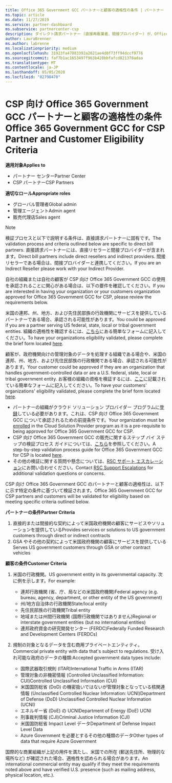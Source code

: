 ```yaml
---
title: Office 365 Government GCC パートナーと顧客の適格性の条件 | パートナー センター
ms.topic: article
ms.date: 11/27/2019
ms.service: partner-dashboard
ms.subservice: partnercenter-csp
description: ダイレクト請求パートナー (直接再販業者、間接プロバイダー) が、Office 365 Government 用の CSP 用の GCC 用のパートナーと顧客を検証する手順について説明します。
author: LauraBrenner
ms.author: labrenne
ms.localizationpriority: medium
ms.openlocfilehash: 31923fa47083392a2621ae4d0f73ff94dccf9778
ms.sourcegitcommit: faf7b1ac1653497f963b428bbfafcd821378adaa
ms.translationtype: MT
ms.contentlocale: ja-JP
ms.lasthandoff: 05/05/2020
ms.locfileid: "82798470"
---
```

# <a name="office-365-government-gcc-for-csp-partner-and-customer-eligibility-criteria"></a><span data-ttu-id="092d3-103">CSP 向け Office 365 Government GCC パートナーと顧客の適格性の条件</span><span class="sxs-lookup"><span data-stu-id="092d3-103">Office 365 Government GCC for CSP Partner and Customer Eligibility Criteria</span></span>

<span data-ttu-id="092d3-104">**適用対象**</span><span class="sxs-lookup"><span data-stu-id="092d3-104">**Applies to**</span></span>

-  <span data-ttu-id="092d3-105">パートナー センター</span><span class="sxs-lookup"><span data-stu-id="092d3-105">Partner Center</span></span>
-  <span data-ttu-id="092d3-106">CSP パートナー</span><span class="sxs-lookup"><span data-stu-id="092d3-106">CSP Partners</span></span>

<span data-ttu-id="092d3-107">**適切なロール**</span><span class="sxs-lookup"><span data-stu-id="092d3-107">**Appropriate roles**</span></span>

- <span data-ttu-id="092d3-108">グローバル管理者</span><span class="sxs-lookup"><span data-stu-id="092d3-108">Global admin</span></span>
- <span data-ttu-id="092d3-109">管理エージェント</span><span class="sxs-lookup"><span data-stu-id="092d3-109">Admin agent</span></span>
- <span data-ttu-id="092d3-110">販売代理店</span><span class="sxs-lookup"><span data-stu-id="092d3-110">Sales agent</span></span>

>[!NOTE]
><span data-ttu-id="092d3-111">検証プロセスと以下で説明する条件は、直接請求パートナーに固有です。</span><span class="sxs-lookup"><span data-stu-id="092d3-111">The validation process and criteria outlined below are specific to direct bill partners.</span></span> <span data-ttu-id="092d3-112">直接請求パートナーには、直接リセラーと間接プロバイダーが含まれます。</span><span class="sxs-lookup"><span data-stu-id="092d3-112">Direct bill partners include direct resellers and indirect providers.</span></span>  <span data-ttu-id="092d3-113">間接リセラーである場合は、間接プロバイダーと連携してください。</span><span class="sxs-lookup"><span data-stu-id="092d3-113">If you are an Indirect Reseller please work with your Indirect Provider.</span></span>

<span data-ttu-id="092d3-114">自社の組織または自社の顧客が CSP 向け Office 365 Government GCC の使用を承認されることに関心がある場合は、以下の要件を確認してください。</span><span class="sxs-lookup"><span data-stu-id="092d3-114">If you are interested in having your organization or your customers organization approved for Office 365 Government GCC for CSP, please review the requirements below.</span></span>

<span data-ttu-id="092d3-115">米国の連邦、州、地方、および先住民部族の行政機関にサービスを提供しているパートナーである場合、承認される可能性があります。</span><span class="sxs-lookup"><span data-stu-id="092d3-115">You could be approved if you are a partner serving US federal, state, local or tribal government entities.</span></span> <span data-ttu-id="092d3-116">組織の適格性を確認するには、[こちら](https://products.office.com/government/eligibility-validation?ReqType=CSPPartner)にある簡単なフォームに記入してください。</span><span class="sxs-lookup"><span data-stu-id="092d3-116">To have your organizations eligibility validated, please complete the brief form located [here](https://products.office.com/government/eligibility-validation?ReqType=CSPPartner).</span></span>

<span data-ttu-id="092d3-117">顧客が、政府機関向けの管理対象のデータを処理する組織である場合や、米国の連邦、州、地方、および先住民部族の行政機関である場合、承認される可能性があります。</span><span class="sxs-lookup"><span data-stu-id="092d3-117">Your customer could be approved if they are an organization that handles government-controlled data or are a U.S. federal, state, local or tribal government entity.</span></span> <span data-ttu-id="092d3-118">お客様の組織の資格を検証するには、[ここ](https://products.office.com/government/eligibility-validation?ReqType=CSPCustomer)に記載されている簡単なフォームに記入してください。</span><span class="sxs-lookup"><span data-stu-id="092d3-118">To have your customers' organizations' eligibility validated, please complete the brief form located [here](https://products.office.com/government/eligibility-validation?ReqType=CSPCustomer).</span></span> 

-   <span data-ttu-id="092d3-119">パートナーの組織がクラウド ソリューション プロバイダー プログラムに[登録](https://partnercenter.microsoft.com/partner/cloud-solution-provider)している必要があります。これは、CSP 向け Office 365 Government GCC について承認されるための前提条件です。</span><span class="sxs-lookup"><span data-stu-id="092d3-119">Your organization must be [enrolled](https://partnercenter.microsoft.com/partner/cloud-solution-provider) in the Cloud Solution Provider program as it is a pre-requisite to being approved for Office 365 Government GCC for CSP.</span></span>
-   <span data-ttu-id="092d3-120">CSP 向け Office 365 Government GCC の販売に関するステップ バイ ステップの検証プロセス ガイドについては、[こちら](https://go.microsoft.com/fwlink/?linkid=2007323)を参照してください。</span><span class="sxs-lookup"><span data-stu-id="092d3-120">A step-by-step validation process guide for Office 365 Government GCC for CSP is located [here](https://go.microsoft.com/fwlink/?linkid=2007323).</span></span>
-   <span data-ttu-id="092d3-121">その他の検証に関する質問や懸念については、[RSC サポート エスカレーション](mailto:usgcce@microsoft.com)にお問い合わせください。</span><span class="sxs-lookup"><span data-stu-id="092d3-121">Contact [RSC Support Escalations](mailto:usgcce@microsoft.com) for additional validation questions or concerns.</span></span>

<span data-ttu-id="092d3-122">CSP 向け Office 365 Government GCC のパートナーと顧客の適格性は、以下に示す特定の条件に基づいて検証されます。</span><span class="sxs-lookup"><span data-stu-id="092d3-122">Office 365 Government GCC for CSP partners and customers will be validated for eligibility based on meeting specific criteria outlined below.</span></span>

<span data-ttu-id="092d3-123">**パートナーの条件**</span><span class="sxs-lookup"><span data-stu-id="092d3-123">**Partner Criteria**</span></span>
1.  <span data-ttu-id="092d3-124">直接的または間接的な契約によって米国政府機関の顧客にサービスやソリューションを提供している</span><span class="sxs-lookup"><span data-stu-id="092d3-124">Provides services or solutions to US government customers through direct or indirect contracts</span></span>
2.  <span data-ttu-id="092d3-125">GSA やその他の契約によって米国政府機関の顧客にサービスを提供している</span><span class="sxs-lookup"><span data-stu-id="092d3-125">Serves US government customers through GSA or other contract vehicles</span></span>

<span data-ttu-id="092d3-126">**顧客の条件**</span><span class="sxs-lookup"><span data-stu-id="092d3-126">**Customer Criteria**</span></span>
1.  <span data-ttu-id="092d3-127">米国の行政機関。</span><span class="sxs-lookup"><span data-stu-id="092d3-127">US government entity in its governmental capacity.</span></span> <span data-ttu-id="092d3-128">次に例を示します。</span><span class="sxs-lookup"><span data-stu-id="092d3-128">For example:</span></span>
 
    -  <span data-ttu-id="092d3-129">連邦行政機関 (省、庁、局などの米国政府機関)</span><span class="sxs-lookup"><span data-stu-id="092d3-129">Federal agency (e.g. bureau, agency, department, or other entity of the US government)</span></span>
    -   <span data-ttu-id="092d3-130">州/地方自治体の行政機関</span><span class="sxs-lookup"><span data-stu-id="092d3-130">State/local entity</span></span> 
    -   <span data-ttu-id="092d3-131">先住民部族の行政機関</span><span class="sxs-lookup"><span data-stu-id="092d3-131">Tribal entity</span></span>
    -   <span data-ttu-id="092d3-132">地域または州間行政機関 (国際行政機関ではありません)</span><span class="sxs-lookup"><span data-stu-id="092d3-132">Regional or interstate government entities (but no international entities)</span></span>
    -   <span data-ttu-id="092d3-133">連邦政府資金の研究開発センター (FERDC)</span><span class="sxs-lookup"><span data-stu-id="092d3-133">Federally Funded Research and Development Centers (FERDCs)</span></span>

2.  <span data-ttu-id="092d3-134">規制の対象となるデータを含む商用プライベートエンティティ。</span><span class="sxs-lookup"><span data-stu-id="092d3-134">Commercial private entity with data that's subject to regulations.</span></span> <span data-ttu-id="092d3-135">受け入れ可能な政府のデータの種類:</span><span class="sxs-lookup"><span data-stu-id="092d3-135">Accepted government data types include:</span></span> 
    -   <span data-ttu-id="092d3-136">国際武器取引規則 (ITAR)</span><span class="sxs-lookup"><span data-stu-id="092d3-136">International Traffic in Arms (ITAR)</span></span>
    -   <span data-ttu-id="092d3-137">管理対象の非機密情報 (Controlled Unclassified Information: CUI)</span><span class="sxs-lookup"><span data-stu-id="092d3-137">Controlled Unclassified Information (CUI)</span></span>
    -   <span data-ttu-id="092d3-138">米国国防総省 (DoD) の機密扱いではないが管理対象となっている核関連情報 (Unclassified Controlled Nuclear Information: UCNI)</span><span class="sxs-lookup"><span data-stu-id="092d3-138">Department of Defense (DoD) Unclassified Controlled Nuclear Information (UCNI)</span></span>
    -   <span data-ttu-id="092d3-139">エネルギー省 (DoE) の UCNI</span><span class="sxs-lookup"><span data-stu-id="092d3-139">Department of Energy (DoE) UCNI</span></span>
    -   <span data-ttu-id="092d3-140">刑事裁判情報 (CJI)</span><span class="sxs-lookup"><span data-stu-id="092d3-140">Criminal Justice Information (CJI)</span></span>
    -   <span data-ttu-id="092d3-141">米国国防総省 Impact Level データ</span><span class="sxs-lookup"><span data-stu-id="092d3-141">Department of Defense Impact Level Data</span></span>
    -   <span data-ttu-id="092d3-142">Azure Government を必要とするその他の種類のデータ</span><span class="sxs-lookup"><span data-stu-id="092d3-142">Other types of data that require Azure Government</span></span>

<span data-ttu-id="092d3-143">国際的な商業組織が上記の用件を満たし、米国での所在 (郵送先住所、物理的な場所など) が確認された場合、適格性を認められる場合があります。</span><span class="sxs-lookup"><span data-stu-id="092d3-143">An international commercial entity may qualify if they meet the requirements noted above and have verified U.S. presence (such as mailing address, physical location, etc.).</span></span>

